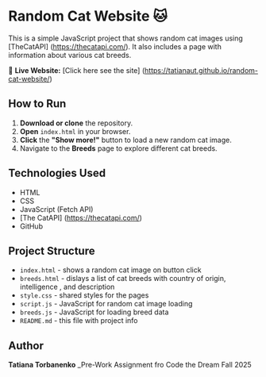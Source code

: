 # Random Cat Website 🐱

This is a simple JavaScript project that shows random cat images using [TheCatAPI] (https://thecatapi.com/).
It also includes a page with information about various cat breeds.

🔗 **Live Website:** [Click here see the site] (https://tatianaut.github.io/random-cat-website/)

## How to Run

1. **Download or clone** the repository.
2. **Open** `index.html` in your browser.
3. **Click** the **"Show more!"** button to load a new random cat image.
4. Navigate to the **Breeds** page to explore different cat breeds.

## Technologies Used

- HTML
- CSS
- JavaScript (Fetch API)
- [The CatAPI] (https://thecatapi.com/)
- GitHub

## Project Structure

- `index.html` - shows a random cat image on button click
- `breeds.html` - dislays a list of cat breeds with country of origin, intelligence , and description
- `style.css` - shared styles for the pages
- `script.js` - JavaScript for random cat image loading
- `breeds.js` - JavaScript for loading breed data
- `README.md` - this file with project info

## Author

**Tatiana Torbanenko** 
_Pre-Work Assignment fro Code the Dream
Fall 2025
